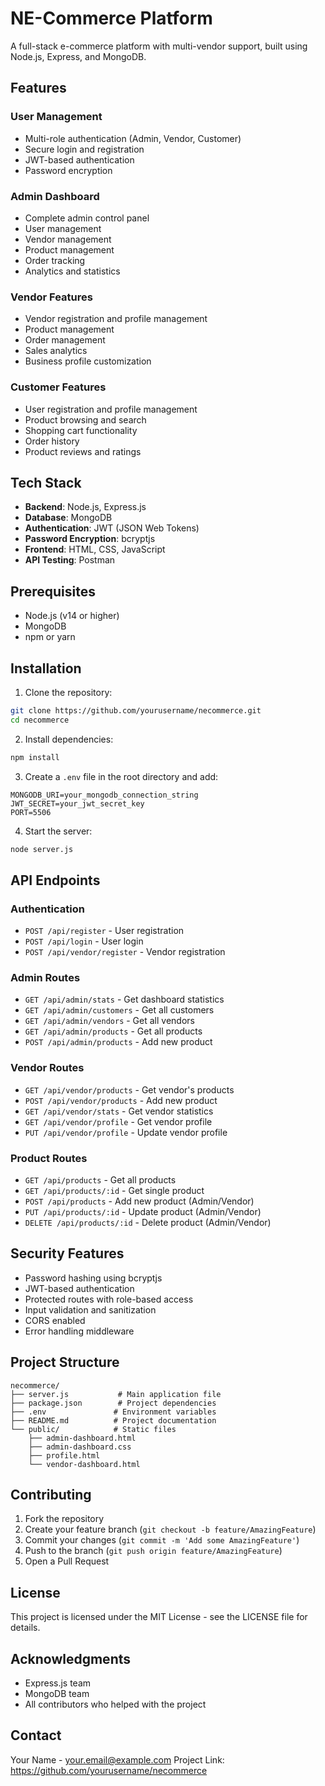 # NE-Commerce Platform

A full-stack e-commerce platform with multi-vendor support, built using Node.js, Express, and MongoDB.

## Features

### User Management
- Multi-role authentication (Admin, Vendor, Customer)
- Secure login and registration
- JWT-based authentication
- Password encryption

### Admin Dashboard
- Complete admin control panel
- User management
- Vendor management
- Product management
- Order tracking
- Analytics and statistics

### Vendor Features
- Vendor registration and profile management
- Product management
- Order management
- Sales analytics
- Business profile customization

### Customer Features
- User registration and profile management
- Product browsing and search
- Shopping cart functionality
- Order history
- Product reviews and ratings

## Tech Stack

- **Backend**: Node.js, Express.js
- **Database**: MongoDB
- **Authentication**: JWT (JSON Web Tokens)
- **Password Encryption**: bcryptjs
- **Frontend**: HTML, CSS, JavaScript
- **API Testing**: Postman

## Prerequisites

- Node.js (v14 or higher)
- MongoDB
- npm or yarn

## Installation

1. Clone the repository:
```bash
git clone https://github.com/yourusername/necommerce.git
cd necommerce
```

2. Install dependencies:
```bash
npm install
```

3. Create a `.env` file in the root directory and add:
```env
MONGODB_URI=your_mongodb_connection_string
JWT_SECRET=your_jwt_secret_key
PORT=5506
```

4. Start the server:
```bash
node server.js
```

## API Endpoints

### Authentication
- `POST /api/register` - User registration
- `POST /api/login` - User login
- `POST /api/vendor/register` - Vendor registration

### Admin Routes
- `GET /api/admin/stats` - Get dashboard statistics
- `GET /api/admin/customers` - Get all customers
- `GET /api/admin/vendors` - Get all vendors
- `GET /api/admin/products` - Get all products
- `POST /api/admin/products` - Add new product

### Vendor Routes
- `GET /api/vendor/products` - Get vendor's products
- `POST /api/vendor/products` - Add new product
- `GET /api/vendor/stats` - Get vendor statistics
- `GET /api/vendor/profile` - Get vendor profile
- `PUT /api/vendor/profile` - Update vendor profile

### Product Routes
- `GET /api/products` - Get all products
- `GET /api/products/:id` - Get single product
- `POST /api/products` - Add new product (Admin/Vendor)
- `PUT /api/products/:id` - Update product (Admin/Vendor)
- `DELETE /api/products/:id` - Delete product (Admin/Vendor)

## Security Features

- Password hashing using bcryptjs
- JWT-based authentication
- Protected routes with role-based access
- Input validation and sanitization
- CORS enabled
- Error handling middleware

## Project Structure

```
necommerce/
├── server.js           # Main application file
├── package.json        # Project dependencies
├── .env               # Environment variables
├── README.md          # Project documentation
└── public/            # Static files
    ├── admin-dashboard.html
    ├── admin-dashboard.css
    ├── profile.html
    └── vendor-dashboard.html
```

## Contributing

1. Fork the repository
2. Create your feature branch (`git checkout -b feature/AmazingFeature`)
3. Commit your changes (`git commit -m 'Add some AmazingFeature'`)
4. Push to the branch (`git push origin feature/AmazingFeature`)
5. Open a Pull Request

## License

This project is licensed under the MIT License - see the LICENSE file for details.

## Acknowledgments

- Express.js team
- MongoDB team
- All contributors who helped with the project

## Contact

Your Name - your.email@example.com
Project Link: https://github.com/yourusername/necommerce 